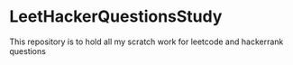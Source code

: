 # LeetHackerQuestionsStudy
This repository is to hold all my scratch work for leetcode and hackerrank questions
